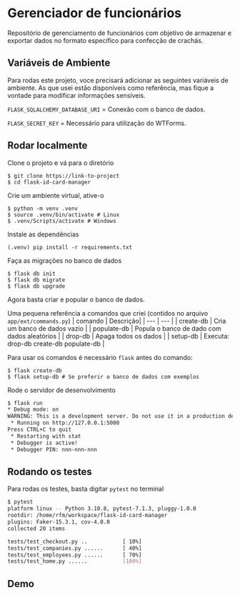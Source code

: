 # Gerenciador de funcionários

Repositório de gerenciamento de funcionários com objetivo de armazenar e exportar dados no formato específico para confecção de crachás.


## Variáveis de Ambiente

Para rodas este projeto, voce precisará adicionar as seguintes variáveis de ambiente. As que usei estão disponíveis como referência, mas fique a vontade para modificar informações sensíveis.

<!-- To run this project, you will need to add the following environment variables to your .env file -->

`FLASK_SQLALCHEMY_DATABASE_URI` = Conexão com o banco de dados.

`FLASK_SECRET_KEY` = Necessário para utilização do WTForms.


## Rodar localmente

Clone o projeto e vá para o diretório

```
$ git clone https://link-to-project
$ cd flask-id-card-manager
```

Crie um ambiente virtual, ative-o

```
$ python -m venv .venv
$ source .venv/bin/activate # Linux
$ .venv/Scripts/activate # Windows
```

Instale as dependências

```
(.venv) pip install -r requirements.txt
```

Faça as migrações no banco de dados
```
$ flask db init
$ flask db migrate
$ flask db upgrade
```

Agora basta criar e popular o banco de dados. 

Uma pequena referência a comandos que criei (contidos no arquivo `app/ext/commands.py`)
| comando | Descrição|
| --- | --- |
| create-db |  Cria um banco de dados vazio |
| populate-db |  Popula o banco de dado com dados aleatórios |
| drop-db |  Apaga todos os dados |
| setup-db | Executa: drop-db  create-db populate-db |

Para usar os comandos é necessário `flask` antes do comando:
```
$ flask create-db
$ flask setup-db # Se preferir o banco de dados com exemplos
```

Rode o servidor de desenvolvimento

```bash
$ flask run
* Debug mode: on
WARNING: This is a development server. Do not use it in a production deployment. Use a production WSGI server instead.
 * Running on http://127.0.0.1:5000
Press CTRL+C to quit
 * Restarting with stat
 * Debugger is active!
 * Debugger PIN: nnn-nnn-nnn
```


## Rodando os testes

Para rodas os testes, basta digitar `pytest` no terminal

```bash
$ pytest
platform linux -- Python 3.10.8, pytest-7.1.3, pluggy-1.0.0
rootdir: /home/rfm/workspace/flask-id-card-manager
plugins: Faker-15.3.1, cov-4.0.0
collected 20 items                                                                                                                                                                                 

tests/test_checkout.py ..           [ 10%]
tests/test_companies.py ......      [ 40%]
tests/test_employees.py ......      [ 70%]
tests/test_home.py ......           [100%]
```

## Demo
